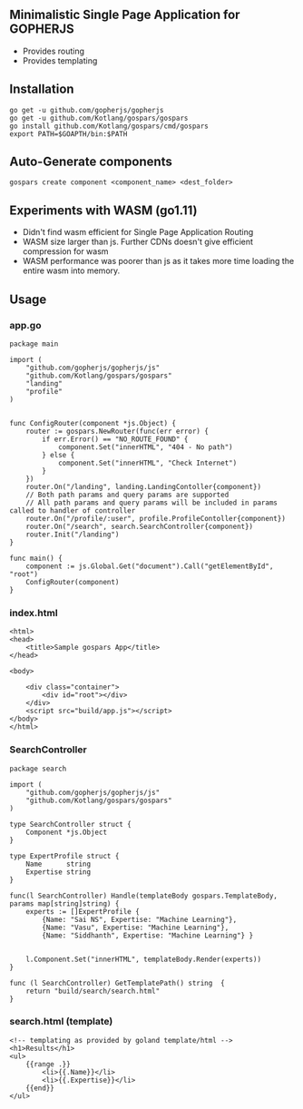 ## Minimalistic Single Page Application for GOPHERJS

* Provides routing
* Provides templating

## Installation

```
go get -u github.com/gopherjs/gopherjs
go get -u github.com/Kotlang/gospars/gospars
go install github.com/Kotlang/gospars/cmd/gospars
export PATH=$GOAPTH/bin:$PATH
```

## Auto-Generate components
```
gospars create component <component_name> <dest_folder>
```

## Experiments with WASM (go1.11)
* Didn't find wasm efficient for Single Page Application Routing
* WASM size larger than js. Further CDNs doesn't give efficient compression for wasm
* WASM performance was poorer than js as it takes more time loading the entire wasm into memory.

## Usage

### app.go
```
package main

import (
	"github.com/gopherjs/gopherjs/js"
	"github.com/Kotlang/gospars/gospars"
	"landing"
	"profile"
)


func ConfigRouter(component *js.Object) {
	router := gospars.NewRouter(func(err error) {
		if err.Error() == "NO_ROUTE_FOUND" {
			component.Set("innerHTML", "404 - No path")
		} else {
			component.Set("innerHTML", "Check Internet")
		}
	})
	router.On("/landing", landing.LandingContoller{component})
	// Both path params and query params are supported
	// All path params and query params will be included in params called to handler of controller
	router.On("/profile/:user", profile.ProfileContoller{component})
	router.On("/search", search.SearchController{component})
	router.Init("/landing")
}

func main() {
	component := js.Global.Get("document").Call("getElementById", "root")
	ConfigRouter(component)
}

```

### index.html
```
<html>
<head>
    <title>Sample gospars App</title>
</head>

<body>

    <div class="container">
        <div id="root"></div>
    </div>
    <script src="build/app.js"></script>
</body>
</html>
```

### SearchController

```
package search

import (
	"github.com/gopherjs/gopherjs/js"
	"github.com/Kotlang/gospars/gospars"
)

type SearchController struct {
	Component *js.Object
}

type ExpertProfile struct {
	Name      string
	Expertise string
}

func(l SearchController) Handle(templateBody gospars.TemplateBody, params map[string]string) {
	experts := []ExpertProfile {
		{Name: "Sai NS", Expertise: "Machine Learning"},
		{Name: "Vasu", Expertise: "Machine Learning"},
		{Name: "Siddhanth", Expertise: "Machine Learning"} }


	l.Component.Set("innerHTML", templateBody.Render(experts))
}

func (l SearchController) GetTemplatePath() string  {
	return "build/search/search.html"
}

```

### search.html (template)

```
<!-- templating as provided by goland template/html -->
<h1>Results</h1>
<ul>
    {{range .}}
        <li>{{.Name}}</li>
        <li>{{.Expertise}}</li>
    {{end}}
</ul>
```